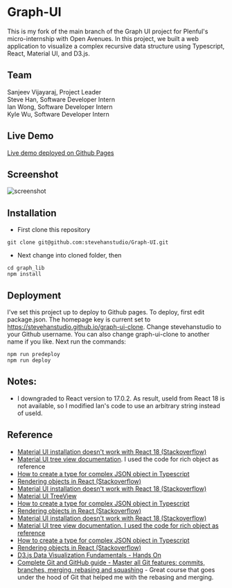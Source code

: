 # Graph-UI

This is my fork of the main branch of the Graph UI project for Plenful's micro-internship with Open Avenues.  In this project, we built a web application to visualize a complex recursive data structure using Typescript, React, Material UI, and D3.js.

## Team
Sanjeev Vijayaraj, Project Leader\
Steve Han,  Software Developer Intern\
Ian Wong, Software Developer Intern\
Kyle Wu,  Software Developer Intern

## Live Demo

[Live demo deployed on Github Pages](https://stevehanstudio.github.io/graph-ui-clone)

## Screenshot
<img src="graph_lib/public/graph-ui-screenshot.jpg" alt="screenshot" />

## Installation

- First clone this repository

```
git clone git@github.com:stevehanstudio/Graph-UI.git
```

- Next change into cloned folder, then
```
cd graph_lib
npm install
```

## Deployment

I've set this project up to deploy to Github pages.  To deploy, first edit package.json. The homepage key is current set to https://stevehanstudio.github.io/graph-ui-clone.  Change stevehanstudio to your Github username.  You can also change graph-ui-clone to another name if you like.  Next run the commands:

```
npm run predeploy
npm run deploy
```

## Notes:

- I downgraded to React version to 17.0.2.  As result, useId from React 18 is not available, so I modified Ian's code to use an arbitrary string instead of useId.

## Reference

* [Material UI installation doesn't work with React 18 (Stackoverflow)](https://stackoverflow.com/questions/71713111/mui-installation-doesnt-work-with-react-18)<br/>
* [Material UI tree view documentation](https://mui.com/material-ui/react-tree-view/).  I used the code for rich object as reference<br/>
* [How to create a type for complex JSON object in Typescript](https://dev.to/ankittanna/how-to-create-a-type-for-complex-json-object-in-typescript-d81)<br/>
* [Rendering objects in React (Stackoverflow)](https://stackoverflow.com/questions/45100477/how-to-render-a-object-in-react)<br/>
* [Material UI installation doesn't work with React 18 (Stackoverflow)](https://stackoverflow.com/questions/71713111/mui-installation-doesnt-work-with-react-18)<br/>
* [Material UI TreeView](https://mui.com/material-ui/react-tree-view/)<br/>
* [How to create a type for complex JSON object in Typescript](https://dev.to/ankittanna/how-to-create-a-type-for-complex-json-object-in-typescript-d81)<br/>
* [Rendering objects in React (Stackoverflow)](https://stackoverflow.com/questions/45100477/how-to-render-a-object-in-react)
* [Material UI installation doesn't work with React 18 (Stackoverflow)](https://stackoverflow.com/questions/71713111/mui-installation-doesnt-work-with-react-18)<br/>
* [Material UI tree view documentation.  I used the code for rich object as reference](https://mui.com/material-ui/react-tree-view/)<br/>
* [How to create a type for complex JSON object in Typescript](https://dev.to/ankittanna/how-to-create-a-type-for-complex-json-object-in-typescript-d81)<br/>
* [Rendering objects in React (Stackoverflow)](https://stackoverflow.com/questions/45100477/how-to-render-a-object-in-react)<br/>
* [D3.js Data Visualization Fundamentals - Hands On](https://www.udemy.com/course/d3jsbasics/)<br/>
* [Complete Git and GitHub guide - Master all Git features: commits, branches, merging, rebasing and squashing](https://www.udemy.com/course/git-and-github-complete-guide/) - Great course that goes under the hood of Git that helped me with the rebasing and merging.
